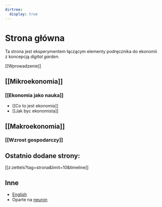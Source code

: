 ```yaml
---
dirtree:
  display: true
---
```


# Strona główna
Ta strona jest eksperymentem łączącym elementy podręcznika do ekonomii z koncepcją _digital garden_.

[[Wprowadzenie]]

## [[Mikroekonomia]]
### [[Ekonomia jako nauka]]
* [[Co to jest ekonomia]]
* [[Jak byc ekonomista]]

## [[Makroekonomia]]
### [[Wzrost gospodarczy]]

## Ostatnio dodane strony:
[[z:zettels?tag=strona&limit=10&timeline]]

## Inne
* [English](https://gkwiatk.github.io/economics/)
* Oparte na [neuron](https://neuron.zettel.page/)
